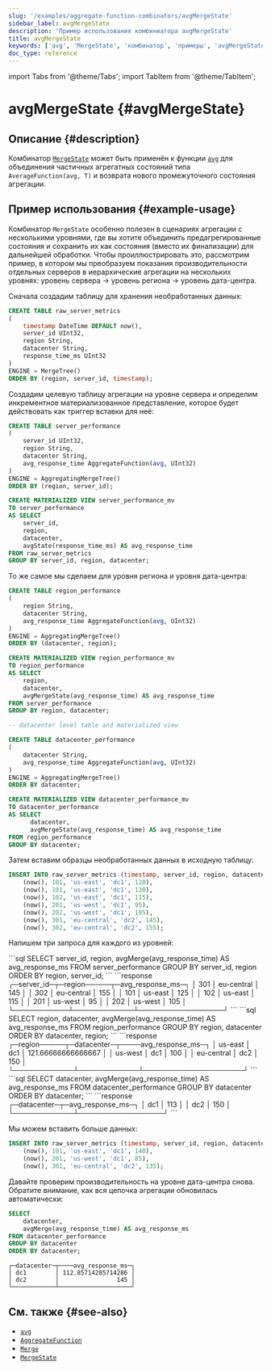 ```yaml
---
slug: '/examples/aggregate-function-combinators/avgMergeState'
sidebar_label: avgMergeState
description: 'Пример использования комбиниатора avgMergeState'
title: avgMergeState
keywords: ['avg', 'MergeState', 'комбинатор', 'примеры', 'avgMergeState']
doc_type: reference
---
```

import Tabs from '@theme/Tabs';
import TabItem from '@theme/TabItem';


# avgMergeState {#avgMergeState}

## Описание {#description}

Комбинатор [`MergeState`](/sql-reference/aggregate-functions/combinators#-state) может быть применён к функции [`avg`](/sql-reference/aggregate-functions/reference/avg) для объединения частичных агрегатных состояний типа `AverageFunction(avg, T)` и возврата нового промежуточного состояния агрегации.

## Пример использования {#example-usage}

Комбинатор `MergeState` особенно полезен в сценариях агрегации с несколькими уровнями, где вы хотите объединить предагрегированные состояния и сохранить их как состояния (вместо их финализации) для дальнейшей обработки. Чтобы проиллюстрировать это, рассмотрим пример, в котором мы преобразуем показания производительности отдельных серверов в иерархические агрегации на нескольких уровнях: уровень сервера → уровень региона → уровень дата-центра.

Сначала создадим таблицу для хранения необработанных данных:

```sql
CREATE TABLE raw_server_metrics
(
    timestamp DateTime DEFAULT now(),
    server_id UInt32,
    region String,
    datacenter String,
    response_time_ms UInt32
)
ENGINE = MergeTree()
ORDER BY (region, server_id, timestamp);
```

Создадим целевую таблицу агрегации на уровне сервера и определим инкрементное материализованное представление, которое будет действовать как триггер вставки для неё:

```sql
CREATE TABLE server_performance
(
    server_id UInt32,
    region String,
    datacenter String,
    avg_response_time AggregateFunction(avg, UInt32)
)
ENGINE = AggregatingMergeTree()
ORDER BY (region, server_id);

CREATE MATERIALIZED VIEW server_performance_mv
TO server_performance
AS SELECT
    server_id,
    region,
    datacenter,
    avgState(response_time_ms) AS avg_response_time
FROM raw_server_metrics
GROUP BY server_id, region, datacenter;
```

То же самое мы сделаем для уровня региона и уровня дата-центра:

```sql
CREATE TABLE region_performance
(
    region String,
    datacenter String,
    avg_response_time AggregateFunction(avg, UInt32)
)
ENGINE = AggregatingMergeTree()
ORDER BY (datacenter, region);

CREATE MATERIALIZED VIEW region_performance_mv
TO region_performance
AS SELECT
    region,
    datacenter,
    avgMergeState(avg_response_time) AS avg_response_time
FROM server_performance
GROUP BY region, datacenter;

-- datacenter level table and materialized view

CREATE TABLE datacenter_performance
(
    datacenter String,
    avg_response_time AggregateFunction(avg, UInt32)
)
ENGINE = AggregatingMergeTree()
ORDER BY datacenter;

CREATE MATERIALIZED VIEW datacenter_performance_mv
TO datacenter_performance
AS SELECT
      datacenter,
      avgMergeState(avg_response_time) AS avg_response_time
FROM region_performance
GROUP BY datacenter;
```

Затем вставим образцы необработанных данных в исходную таблицу:

```sql
INSERT INTO raw_server_metrics (timestamp, server_id, region, datacenter, response_time_ms) VALUES
    (now(), 101, 'us-east', 'dc1', 120),
    (now(), 101, 'us-east', 'dc1', 130),
    (now(), 102, 'us-east', 'dc1', 115),
    (now(), 201, 'us-west', 'dc1', 95),
    (now(), 202, 'us-west', 'dc1', 105),
    (now(), 301, 'eu-central', 'dc2', 145),
    (now(), 302, 'eu-central', 'dc2', 155);
```

Напишем три запроса для каждого из уровней:

<Tabs>
  <TabItem value="Уровень сервиса" label="Уровень сервиса" default>
```sql
SELECT
    server_id,
    region,
    avgMerge(avg_response_time) AS avg_response_ms
FROM server_performance
GROUP BY server_id, region
ORDER BY region, server_id;
```
```response
┌─server_id─┬─region─────┬─avg_response_ms─┐
│       301 │ eu-central │             145 │
│       302 │ eu-central │             155 │
│       101 │ us-east    │             125 │
│       102 │ us-east    │             115 │
│       201 │ us-west    │              95 │
│       202 │ us-west    │             105 │
└───────────┴────────────┴─────────────────┘
```
  </TabItem>
  <TabItem value="Региональный уровень" label="Региональный уровень">
```sql
SELECT
    region,
    datacenter,
    avgMerge(avg_response_time) AS avg_response_ms
FROM region_performance
GROUP BY region, datacenter
ORDER BY datacenter, region;
```
```response
┌─region─────┬─datacenter─┬────avg_response_ms─┐
│ us-east    │ dc1        │ 121.66666666666667 │
│ us-west    │ dc1        │                100 │
│ eu-central │ dc2        │                150 │
└────────────┴────────────┴────────────────────┘
```
  </TabItem>
  <TabItem value="Уровень дата-центра" label="Уровень дата-центра">
```sql
SELECT
    datacenter,
    avgMerge(avg_response_time) AS avg_response_ms
FROM datacenter_performance
GROUP BY datacenter
ORDER BY datacenter;
```
```response
┌─datacenter─┬─avg_response_ms─┐
│ dc1        │             113 │
│ dc2        │             150 │
└────────────┴─────────────────┘
```
  </TabItem>
</Tabs>

Мы можем вставить больше данных:

```sql
INSERT INTO raw_server_metrics (timestamp, server_id, region, datacenter, response_time_ms) VALUES
    (now(), 101, 'us-east', 'dc1', 140),
    (now(), 201, 'us-west', 'dc1', 85),
    (now(), 301, 'eu-central', 'dc2', 135);
```

Давайте проверим производительность на уровне дата-центра снова. Обратите внимание, как вся цепочка агрегации обновилась автоматически:

```sql
SELECT
    datacenter,
    avgMerge(avg_response_time) AS avg_response_ms
FROM datacenter_performance
GROUP BY datacenter
ORDER BY datacenter;
```

```response
┌─datacenter─┬────avg_response_ms─┐
│ dc1        │ 112.85714285714286 │
│ dc2        │                145 │
└────────────┴────────────────────┘
```

## См. также {#see-also}
- [`avg`](/sql-reference/aggregate-functions/reference/avg)
- [`AggregateFunction`](/sql-reference/data-types/aggregatefunction)
- [`Merge`](/sql-reference/aggregate-functions/combinators#-merge)
- [`MergeState`](/sql-reference/aggregate-functions/combinators#-mergestate)